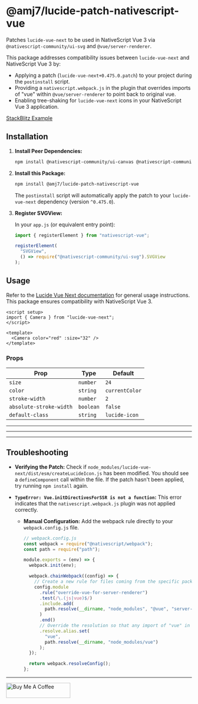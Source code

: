 # @amj7/lucide-patch-nativescript-vue

Patches `lucide-vue-next` to be used in NativeScript Vue 3 via `@nativescript-community/ui-svg` and `@vue/server-renderer`.

This package addresses compatibility issues between `lucide-vue-next` and NativeScript Vue 3 by:

- Applying a patch (`lucide-vue-next+0.475.0.patch`) to your project during the `postinstall` script.
- Providing a `nativescript.webpack.js` in the plugin that overrides imports of "vue" within `@vue/server-renderer` to point back to original vue.
- Enabling tree-shaking for `lucide-vue-next` icons in your NativeScript Vue 3 application.

[StackBlitz Example](https://stackblitz.com/edit/nativescript-vue3-lucide-vue-next-icons-patch?file=src%2Fcomponents%2FHome.vue)

## Installation

1.  **Install Peer Dependencies:**

    ```bash
    npm install @nativescript-community/ui-canvas @nativescript-community/ui-svg @vue/server-renderer
    ```

2.  **Install this Package:**

    ```bash
    npm install @amj7/lucide-patch-nativescript-vue
    ```

    The `postinstall` script will automatically apply the patch to your `lucide-vue-next` dependency (version `^0.475.0`).

3.  **Register SVGView:**

    In your `app.js` (or equivalent entry point):

    ```ts
    import { registerElement } from "nativescript-vue";

    registerElement(
      "SVGView",
      () => require("@nativescript-community/ui-svg").SVGView
    );
    ```

## Usage

Refer to the [Lucide Vue Next documentation](https://lucide.dev/guide/packages/lucide-vue-next) for general usage instructions. This package ensures compatibility with NativeScript Vue 3.

```vue
<script setup>
import { Camera } from "lucide-vue-next";
</script>

<template>
  <Camera color="red" :size="32" />
</template>
```

### Props

| Prop                    | Type      | Default        |
| ----------------------- | --------- | -------------- |
| `size`                  | `number`  | `24`           |
| `color`                 | `string`  | `currentColor` |
| `stroke-width`          | `number`  | `2`            |
| `absolute-stroke-width` | `boolean` | `false`        |
| `default-class`         | `string`  | `lucide-icon`  |

---

---

---

## Troubleshooting

- **Verifying the Patch:** Check if `node_modules/lucide-vue-next/dist/esm/createLucideIcon.js` has been modified. You should see a `defineComponent` call within the file. If the patch hasn't been applied, try running `npm install` again.

- **`TypeError: Vue.initDirectivesForSSR is not a function`:** This error indicates that the `nativescript.webpack.js` plugin was not applied correctly.

  - **Manual Configuration:** Add the webpack rule directly to your `webpack.config.js` file.

    ```ts
    // webpack.config.js
    const webpack = require("@nativescript/webpack");
    const path = require("path");

    module.exports = (env) => {
      webpack.init(env);

      webpack.chainWebpack((config) => {
        // Create a new rule for files coming from the specific package.
        config.module
          .rule("override-vue-for-server-renderer")
          .test(/\.(js|vue)$/)
          .include.add(
            path.resolve(__dirname, "node_modules", "@vue", "server-renderer")
          )
          .end()
          // Override the resolution so that any import of "vue" in @vue/server-renderer files points to the original Vue package
          .resolve.alias.set(
            "vue",
            path.resolve(__dirname, "node_modules/vue")
          );
      });

      return webpack.resolveConfig();
    };
    ```

---

<a href="https://buymeacoffee.com/amj7" target="_blank"><img src="https://cdn.buymeacoffee.com/buttons/default-orange.png" alt="Buy Me A Coffee" height="41" width="174"></a>
